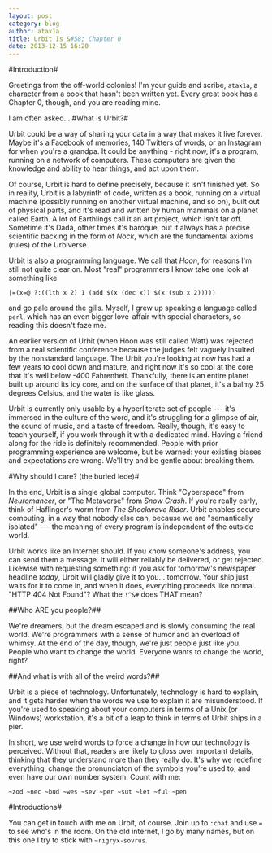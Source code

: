 ```yaml
---
layout: post
category: blog
author: atax1a
title: Urbit Is &#58; Chapter 0 
date: 2013-12-15 16:20
---
```


#Introduction#

Greetings from the off-world colonies! I'm your guide and scribe,
`atax1a`, a character from a book that hasn't been written yet. Every
great book has a Chapter 0, though, and you are reading mine. 

I am often asked...
#What Is Urbit?#

Urbit could be a way of sharing your data in a way that makes it live
forever. Maybe it's a Facebook of memories, 140 Twitters of words, or an
Instagram for when you're a grandpa. It could be anything - right now,
it's a program, running on a network of computers. These computers are
given the knowledge and ability to hear things, and act upon them.

Of course, Urbit is hard to define precisely, because it isn't
finished yet. So in reality, Urbit is a labyrinth of code, written as
a book, running on a virtual machine (possibly running on another
virtual machine, and so on), built out of physical parts, and it's
read and written by human mammals on a planet called Earth. A lot of
Earthlings call it an art project, which isn't far off. Sometime it's
Dada, other times it's baroque, but it always has a precise scientific
backing in the form of *Nock*, which are the fundamental axioms
(rules) of the Urbiverse.

Urbit is also a programming language. We call that *Hoon*, for reasons
I'm still not quite clear on. Most "real" programmers I know take one
look at something like

    |=(x=@ ?:((lth x 2) 1 (add $(x (dec x)) $(x (sub x 2)))))

and go pale around the gills. Myself, I grew up speaking a language
called `perl`, which has an even bigger love-affair with special
characters, so reading this doesn't faze me.

An earlier version of Urbit (when Hoon was still called Watt) was
rejected from a real scientific conference because the judges felt
vaguely insulted by the nonstandard language. The Urbit you're looking
at now has had a few years to cool down and mature, and right now it's
so cool at the core that it's well below -400 Fahrenheit. Thankfully,
there is an entire planet built up around its icy core, and on the
surface of that planet, it's a balmy 25 degrees Celsius, and the water
is like glass.

Urbit is currently only usable by a hyperliterate set of people ---
it's immersed in the culture of the word, and it's struggling for a
glimpse of air, the sound of music, and a taste of freedom.  Really,
though, it's easy to teach yourself, if you work through it with a
dedicated mind. Having a friend along for the ride is definitely
recommended. People with prior programming experience are welcome, but
be warned: your existing biases and expectations are wrong. We'll try
and be gentle about breaking them.

#Why should I care? (the buried lede)#

In the end, Urbit is a single global computer. Think "Cyberspace" from
_Neuromancer_, or "The Metaverse" from _Snow Crash_. If you're really
early, think of Haflinger's worm from _The Shockwave Rider_. Urbit
enables secure computing, in a way that nobody else can, because we
are "semantically isolated" --- the meaning of every program is
independent of the outside world.

Urbit works like an Internet should. If you know someone's address,
you can send them a message. It will either reliably be delivered, or
get rejected. Likewise with requesting something: if you ask for
tomorrow's newspaper headline _today_, Urbit will gladly give it to
you...  tomorrow. Your ship just waits for it to come in, and when it
does, everything proceeds like normal. "HTTP 404 Not Found"? What the
`!^&#` does THAT mean?

##Who ARE you people?##

We're dreamers, but the dream escaped and is slowly consuming the real
world. We're programmers with a sense of humor and an overload of
whimsy. At the end of the day, though, we're just people just like
you. People who want to change the world.  Everyone wants to change
the world, right?

##And what is with all of the weird words?##

Urbit is a piece of technology. Unfortunately, technology is hard to
explain, and it gets harder when the words we use to explain it are
misunderstood.  If you're used to speaking about your computers in
terms of a Unix (or Windows) workstation, it's a bit of a leap to
think in terms of Urbit ships in a pier.

In short, we use weird words to force a change in how our technology
is perceived. Without that, readers are likely to gloss over important
details, thinking that they understand more than they really do. It's
why we redefine everything, change the pronunciaton of the symbols
you're used to, and even have our own number system. Count with me:

    ~zod ~nec ~bud ~wes ~sev ~per ~sut ~let ~ful ~pen

#Introductions#

You can get in touch with me on Urbit, of course. Join up to `:chat`
and use `=` to see who's in the room. On the old internet, I go by
many names, but on this one I try to stick with `~rigryx-sovrus`.
